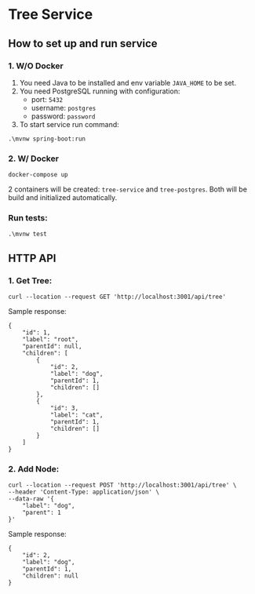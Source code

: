 # Tree Service

## How to set up and run service
### 1. W/O Docker
1. You need Java to be installed and env variable `JAVA_HOME` to be set.
2. You need PostgreSQL running with configuration:
   * port: `5432`
   * username: `postgres`
   * password: `password`
3. To start service run command:
```
.\mvnw spring-boot:run
```

### 2. W/ Docker
```
docker-compose up
```
2 containers will be created: `tree-service` and `tree-postgres`. Both will be build and initialized automatically.

### Run tests:
```
.\mvnw test
```

## HTTP API
### 1. Get Tree:
```
curl --location --request GET 'http://localhost:3001/api/tree'
```
Sample response:
```
{
    "id": 1,
    "label": "root",
    "parentId": null,
    "children": [
        {
            "id": 2,
            "label": "dog",
            "parentId": 1,
            "children": []
        },
        {
            "id": 3,
            "label": "cat",
            "parentId": 1,
            "children": []
        }
    ]
}
```

### 2. Add Node:
```
curl --location --request POST 'http://localhost:3001/api/tree' \
--header 'Content-Type: application/json' \
--data-raw '{
    "label": "dog",
    "parent": 1
}'
```
Sample response:
```
{
    "id": 2,
    "label": "dog",
    "parentId": 1,
    "children": null
}
```